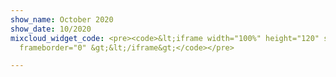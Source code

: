 ```yaml
---
show_name: October 2020
show_date: 10/2020
mixcloud_widget_code: <pre><code>&lt;iframe width="100%" height="120" src="https://www.mixcloud.com/widget/iframe/?hide_cover=1&amp;light=1&amp;feed=%2FMusicBoxRadioUK%2Fbass-cycle-monday-19th-october-2020%2F"
  frameborder="0" &gt;&lt;/iframe&gt;</code></pre>

---
```

